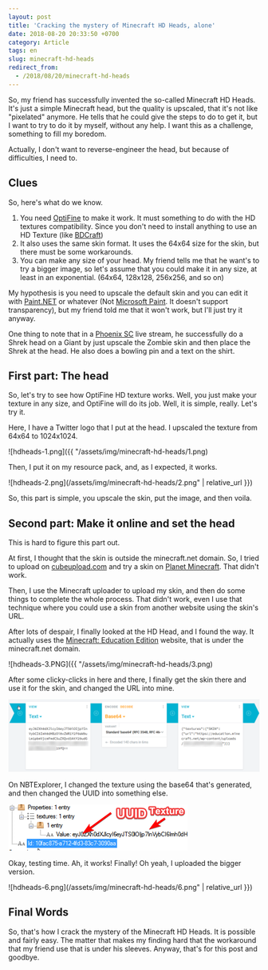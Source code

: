 ```yaml
---
layout: post
title: 'Cracking the mystery of Minecraft HD Heads, alone'
date: 2018-08-20 20:33:50 +0700
category: Article
tags: en 
slug: minecraft-hd-heads
redirect_from: 
  - /2018/08/20/minecraft-hd-heads
---
```


So, my friend has successfully invented the so-called Minecraft HD Heads. It's just a simple Minecraft head, but the quality is upscaled, that it's not like "pixelated" anymore. He tells that he could give the steps to do to get it, but I want to try to do it by myself, without any help. I want this as a challenge, something to fill my boredom. 

Actually, I don't want to reverse-engineer the head, but because of difficulties, I need to.

## Clues

So, here's what do we know. 

1. You need [OptiFine](http://optifine.net) to make it work. 
   It must something to do with the HD textures compatibility. Since you don't need to install anything to use an HD Texture (like [BDCraft](https://bdcraft.net/)) 
2. It also uses the same skin format. 
   It uses the 64x64 size for the skin, but there must be some workarounds.
3. You can make any size of your head. 
   My friend tells me that he want's to try a bigger image, so let's assume that you could make it in any size, at least in an exponential. (64x64, 128x128, 256x256, and so on) 
 
My hypothesis is you need to upscale the default skin and you can edit it with [Paint.NET](https://www.getpaint.net/) or whatever (Not [Microsoft Paint](https://en.wikipedia.org/wiki/Microsoft_Paint). It doesn't support transparency), but my friend told me that it won't work, but I'll just try it anyway. 

One thing to note that in a [Phoenix SC](http://youtube.com/phnixhamstasc) live stream, he successfully do a Shrek head on a Giant by just upscale the Zombie skin and then place the Shrek at the head. He also does a bowling pin and a text on the shirt.

## First part: The head

So, let's try to see how OptiFine HD texture works. Well, you just make your texture in any size, and OptiFine will do its job. Well, it is simple, really. Let's try it. 

Here, I have a Twitter logo that I put at the head. I upscaled the texture from 64x64 to 1024x1024. 

![hdheads-1.png]({{ "/assets/img/minecraft-hd-heads/1.png) 

Then, I put it on my resource pack, and, as I expected, it works. 

![hdheads-2.png](/assets/img/minecraft-hd-heads/2.png" | relative_url }}) 

So, this part is simple, you upscale the skin, put the image, and then voila.

## Second part: Make it online and set the head

This is hard to figure this part out. 

At first, I thought that the skin is outside the minecraft.net domain. So, I tried to upload on [cubeupload.com](http://cubeupload.com) and try a skin on [Planet Minecraft](http://planetminecraft.com). That didn't work. 

Then, I use the Minecraft uploader to upload my skin, and then do some things to complete the whole process. That didn't work, even I use that technique where you could use a skin from another website using the skin's URL. 

After lots of despair, I finally looked at the HD Head, and I found the way. It actually uses the [Minecraft: Education Edition](http://education.minecraft.net) website, that is under the minecraft.net domain. 

![hdheads-3.PNG]({{ "/assets/img/minecraft-hd-heads/3.png) 

After some clicky-clicks in here and there, I finally get the skin there and use it for the skin, and changed the URL into mine. 

![hdheads-4.png](/assets/img/minecraft-hd-heads/4.png) 

On NBTExplorer, I changed the texture using the base64 that's generated, and then changed the UUID into something else. 

![hdheads-5.png](/assets/img/minecraft-hd-heads/5.png) 

Okay, testing time. Ah, it works! Finally! Oh yeah, I uploaded the bigger version. 

![hdheads-6.png](/assets/img/minecraft-hd-heads/6.png" | relative_url }})

## Final Words

So, that's how I crack the mystery of the Minecraft HD Heads. It is possible and fairly easy. The matter that makes my finding hard that the workaround that my friend use that is under his sleeves. Anyway, that's for this post and goodbye.
